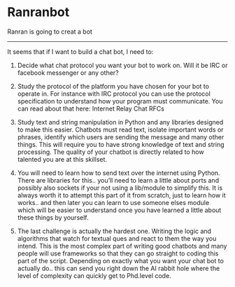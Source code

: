 # Ranranbot
Ranran is going to creat a bot<br>
***
It seems that if I want to build a chat bot, I need to:<br>

1. Decide what chat protocol you want your bot to work on. Will it be IRC or facebook messenger or any other?

2. Study the protocol of the platform you have chosen for your bot to operate in. For instance with IRC protocol you can use the protocol specification to understand how your program must communicate. You can read about that here: Internet Relay Chat RFCs
   
4. Study text and string manipulation in Python and any libraries designed to make this easier. Chatbots must read text, isolate important words or phrases, identify which users are sending the message and many other things. This will require you to have strong knowledge of text and string processing. The quality of your chatbot is directly related to how talented you are at this skillset.
   
6. You will need to learn how to send text over the internet using Python. There are libraries for this.. you’ll need to learn a little about ports and possibly also sockets if your not using a lib/module to simplify this. It is always worth it to attempt this part of it from scratch, just to learn how it works.. and then later you can learn to use someone elses module which will be easier to understand once you have learned a little about these things by yourself.
   
8. The last challenge is actually the hardest one. Writing the logic and algorithms that watch for textual ques and react to them the way you intend. This is the most complex part of writing good chatbots and many people will use frameworks so that they can go straight to coding this part of the script. Depending on exactly what you want your chat bot to actually do.. this can send you right down the AI rabbit hole where the level of complexity can quickly get to Phd.level code.
